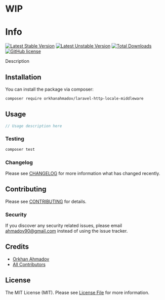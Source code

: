 # WIP

# Info

[![Latest Stable Version](https://poser.pugx.org/orkhanahmadov/laravel-http-locale-middleware/v/stable)](https://packagist.org/packages/orkhanahmadov/laravel-http-locale-middleware)
[![Latest Unstable Version](https://poser.pugx.org/orkhanahmadov/laravel-http-locale-middleware/v/unstable)](https://packagist.org/packages/orkhanahmadov/laravel-http-locale-middleware)
[![Total Downloads](https://img.shields.io/packagist/dt/orkhanahmadov/laravel-http-locale-middleware)](https://packagist.org/packages/orkhanahmadov/laravel-http-locale-middleware)
[![GitHub license](https://img.shields.io/github/license/orkhanahmadov/laravel-http-locale-middleware.svg)](https://github.com/orkhanahmadov/laravel-http-locale-middleware/blob/master/LICENSE.md)



Description

## Installation

You can install the package via composer:

```bash
composer require orkhanahmadov/laravel-http-locale-middleware
```

## Usage

``` php
// Usage description here
```

### Testing

``` bash
composer test
```

### Changelog

Please see [CHANGELOG](CHANGELOG.md) for more information what has changed recently.

## Contributing

Please see [CONTRIBUTING](CONTRIBUTING.md) for details.

### Security

If you discover any security related issues, please email ahmadov90@gmail.com instead of using the issue tracker.

## Credits

- [Orkhan Ahmadov](https://github.com/orkhanahmadov)
- [All Contributors](../../contributors)

## License

The MIT License (MIT). Please see [License File](LICENSE.md) for more information.

